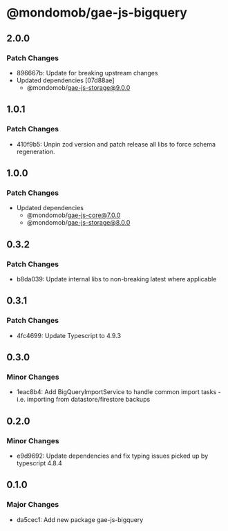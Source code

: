 # @mondomob/gae-js-bigquery

## 2.0.0

### Patch Changes

- 896667b: Update for breaking upstream changes
- Updated dependencies [07d88ae]
  - @mondomob/gae-js-storage@9.0.0

## 1.0.1

### Patch Changes

- 410f9b5: Unpin zod version and patch release all libs to force schema regeneration.

## 1.0.0

### Patch Changes

- Updated dependencies
  - @mondomob/gae-js-core@7.0.0
  - @mondomob/gae-js-storage@8.0.0

## 0.3.2

### Patch Changes

- b8da039: Update internal libs to non-breaking latest where applicable

## 0.3.1

### Patch Changes

- 4fc4699: Update Typescript to 4.9.3

## 0.3.0

### Minor Changes

- 1eac8b4: Add BigQueryImportService to handle common import tasks - i.e. importing from datastore/firestore backups

## 0.2.0

### Minor Changes

- e9d9692: Update dependencies and fix typing issues picked up by typescript 4.8.4

## 0.1.0

### Major Changes

- da5cec1: Add new package gae-js-bigquery
